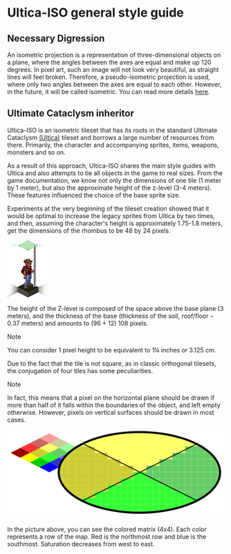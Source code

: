 # Ultica-ISO general style guide

## Necessary Digression

An isometric projection is a representation of three-dimensional objects on a plane, where the angles between the axes are equal and make up 120 degrees. In pixel art, such an image will not look very beautiful, as straight lines will feel broken. Therefore, a pseudo-isometric projection is used, where only two angles between the axes are equal to each other. However, in the future, it will be called isometric. You can read more details [here](https://en.wikipedia.org/wiki/Isometric_video_game_graphics).

## Ultimate Cataclysm inheritor

Ultica-ISO is an isometric tileset that has its roots in the standard Ultimate Cataclysm [(Ultica)](../UltimateCataclysm/summary.md) tileset and borrows a large number of resources from there. Primarily, the character and accompanying sprites, items, weapons, monsters and so on.

As a result of this approach, Ultica-ISO shares the main style guides with Ultica and also attempts to tie all objects in the game to real sizes. From the game documentation, we know not only the dimensions of one tile (1 meter by 1 meter), but also the approximate height of the z-level (3-4 meters). These features influenced the choice of the base sprite size.

Experiments at the very beginning of the tileset creation showed that it would be optimal to increase the legacy sprites from Ultica by two times, and then, assuming the character's height is approximately 1.75-1.8 meters, get the dimensions of the rhombus to be 48 by 24 pixels.

![tilesize](./images/tilesize.png)

The height of the Z-level is composed of the space above the base plane (3 meters), and the thickness of the base (thickness of the soil, roof/floor – 0.37 meters) and amounts to (96 + 12) 108 pixels.

> [!NOTE]
> You can consider 1 pixel height to be equivalent to 1¼ inches or 3.125 cm.

Due to the fact that the tile is not square, as in classic orthogonal tilesets, the conjugation of four tiles has some peculiarities.

> [!NOTE]
> In fact, this means that a pixel on the horizontal plane should be drawn if more than half of it falls within the boundaries of the object, and left empty otherwise. However, pixels on vertical surfaces should be drawn in most cases.

![corners](./images/rhombuses.png)

In the picture above, you can see the colored matrix (4x4). Each color represents a row of the map. Red is the northmost row and blue is the southmost. Saturation decreases from west to east.
